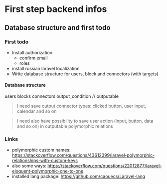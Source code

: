 # First step backend infos

## Database structure and first todo

### First todo

- Install authorization
  - confirm email
  - roles
- install russian laravel localization
- Write database structure for users, block and connectors (with targets)

#### Database structure

users
blocks
connectors 
  <polymorphic-one-to-one>
    output_condition // outputable

> I need save output connector types: clicked button, user input, calendar and so on

> I need also have possibility to save user action (input, button, data and so on) in outputable polymorphic relations

### Links
+ polymorphic custom names: <https://stackoverflow.com/questions/43612399/laravel-polymorphic-relationships-with-custom-keys>
+ also some ways: <https://stackoverflow.com/questions/22012877/laravel-eloquent-polymorphic-one-to-one>
+ installed lang package: <https://github.com/caouecs/Laravel-lang>
